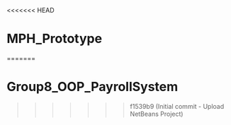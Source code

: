 <<<<<<< HEAD
# MPH_Prototype
=======
# Group8_OOP_PayrollSystem
>>>>>>> f1539b9 (Initial commit - Upload NetBeans Project)
